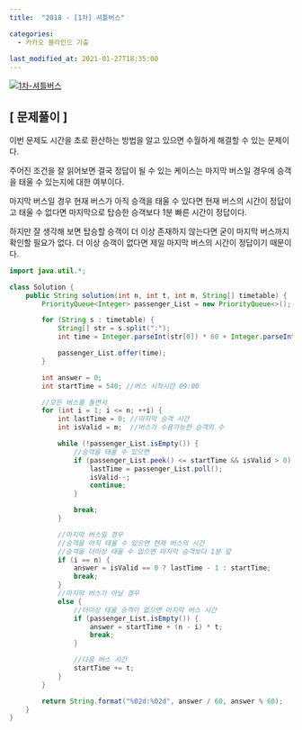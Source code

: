 ```yaml
---
title:  "2018 - [1차] 셔틀버스"

categories:
  - 카카오 블라인드 기출
  
last_modified_at: 2021-01-27T18:35:00
---
```


[![1차-셔틀버스](https://user-images.githubusercontent.com/53072057/105935086-b26f5880-6094-11eb-8779-d0c311e04521.JPG)](https://programmers.co.kr/learn/courses/30/lessons/17678)  

<h2>[ 문제풀이 ]</h2>  
이번 문제도 시간을 초로 환산하는 방법을 알고 있으면 수월하게 해결할 수 있는 문제이다.  

주어진 조건을 잘 읽어보면 결국 정답이 될 수 있는 케이스는 마지막 버스일 경우에 승객을 태울 수 있는지에 대한 여부이다.  

마지막 버스일 경우 현재 버스가 아직 승객을 태울 수 있다면 현재 버스의 시간이 정답이고 태울 수 없다면 마지막으로 탑승한 승객보다 1분 빠른 시간이 정답이다.  

하지만 잘 생각해 보면 탑승할 승객이 더 이상 존재하지 않는다면 굳이 마지막 버스까지 확인할 필요가 없다. 더 이상 승객이 없다면 제일 마지막 버스의 시간이 정답이기 때문이다.  

```java
import java.util.*;

class Solution {
	public String solution(int n, int t, int m, String[] timetable) {
		PriorityQueue<Integer> passenger_List = new PriorityQueue<>();

		for (String s : timetable) {
			String[] str = s.split(":");
			int time = Integer.parseInt(str[0]) * 60 + Integer.parseInt(str[1]);

			passenger_List.offer(time);
		}

		int answer = 0;
		int startTime = 540; //버스 시작시간 09:00

		//모든 버스를 돌면서
		for (int i = 1; i <= n; ++i) {
			int lastTime = 0; //마지막 승객 시간
			int isValid = m;  //버스가 수용가능한 승객의 수

			while (!passenger_List.isEmpty()) {
				//승객을 태울 수 있으면
				if (passenger_List.peek() <= startTime && isValid > 0) {
					lastTime = passenger_List.poll();
					isValid--;
					continue;
				}

				break;
			}

			//마지막 버스일 경우
			//승객을 아직 태울 수 있으면 현재 버스의 시간
			//승객을 더이상 태울 수 없으면 마지막 승객보다 1분 앞
			if (i == n) {
				answer = isValid == 0 ? lastTime - 1 : startTime;
				break;
			} 
			//마지막 버스가 아닐 경우
			else {
				//더이상 태울 승객이 없으면 마지막 버스 시간
				if (passenger_List.isEmpty()) {
					answer = startTime + (n - i) * t;
					break;
				}

				//다음 버스 시간
				startTime += t;
			}
		}

		return String.format("%02d:%02d", answer / 60, answer % 60);
	}
}
```